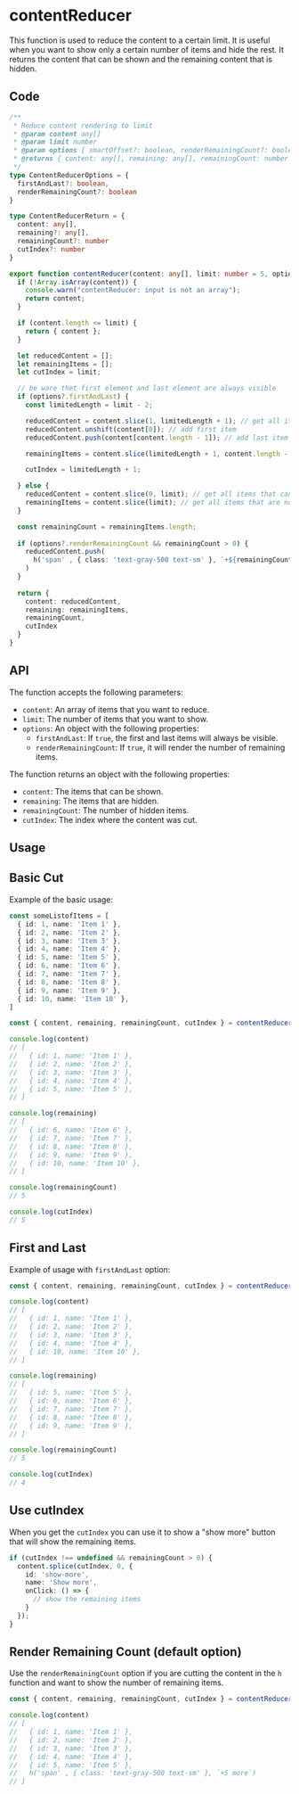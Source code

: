 # contentReducer

This function is used to reduce the content to a certain limit. It is useful when you want to show only a certain number of items and hide the rest. It returns the content that can be shown and the remaining content that is hidden.

## Code

```ts
/**
 * Reduce content rendering to limit
 * @param content any[]
 * @param limit number
 * @param options { smartOffset?: boolean, renderRemainingCount?: boolean }
 * @returns { content: any[], remaining: any[], remainingCount: number }
 */
type ContentReducerOptions = {
  firstAndLast?: boolean,
  renderRemainingCount?: boolean
}

type ContentReducerReturn = {
  content: any[],
  remaining?: any[],
  remainingCount?: number
  cutIndex?: number
}

export function contentReducer(content: any[], limit: number = 5, options?: ContentReducerOptions): ContentReducerReturn {
  if (!Array.isArray(content)) {
    console.warn("contentReducer: input is not an array");
    return content;
  }

  if (content.length <= limit) {
    return { content };
  }

  let reducedContent = [];
  let remainingItems = [];
  let cutIndex = limit;

  // be ware thet first element and last element are always visible
  if (options?.firstAndLast) {
    const limitedLength = limit - 2;

    reducedContent = content.slice(1, limitedLength + 1); // get all items that can be shown except first and last
    reducedContent.unshift(content[0]); // add first item
    reducedContent.push(content[content.length - 1]); // add last item

    remainingItems = content.slice(limitedLength + 1, content.length - 1); // get all items that are not shown

    cutIndex = limitedLength + 1;

  } else {
    reducedContent = content.slice(0, limit); // get all items that can be shown
    remainingItems = content.slice(limit); // get all items that are not shown
  }

  const remainingCount = remainingItems.length;
  
  if (options?.renderRemainingCount && remainingCount > 0) {
    reducedContent.push(
      h('span' , { class: 'text-gray-500 text-sm' }, `+${remainingCount} more`)
    )
  }
  
  return {
    content: reducedContent,
    remaining: remainingItems,
    remainingCount,
    cutIndex
  }
}

```

## API

The function accepts the following parameters:

- `content`: An array of items that you want to reduce.
- `limit`: The number of items that you want to show.
- `options`: An object with the following properties:
  - `firstAndLast`: If `true`, the first and last items will always be visible.
  - `renderRemainingCount`: If `true`, it will render the number of remaining items.

The function returns an object with the following properties:

- `content`: The items that can be shown.
- `remaining`: The items that are hidden.
- `remainingCount`: The number of hidden items.
- `cutIndex`: The index where the content was cut.

## Usage

## Basic Cut
Example of the basic usage:

```ts
const someListofItems = [
  { id: 1, name: 'Item 1' },
  { id: 2, name: 'Item 2' },
  { id: 3, name: 'Item 3' },
  { id: 4, name: 'Item 4' },
  { id: 5, name: 'Item 5' },
  { id: 6, name: 'Item 6' },
  { id: 7, name: 'Item 7' },
  { id: 8, name: 'Item 8' },
  { id: 9, name: 'Item 9' },
  { id: 10, name: 'Item 10' },
]

const { content, remaining, remainingCount, cutIndex } = contentReducer(someListofItems, 5);

console.log(content)
// [
//   { id: 1, name: 'Item 1' },
//   { id: 2, name: 'Item 2' },
//   { id: 3, name: 'Item 3' },
//   { id: 4, name: 'Item 4' },
//   { id: 5, name: 'Item 5' },
// ]

console.log(remaining)
// [
//   { id: 6, name: 'Item 6' },
//   { id: 7, name: 'Item 7' },
//   { id: 8, name: 'Item 8' },
//   { id: 9, name: 'Item 9' },
//   { id: 10, name: 'Item 10' },
// ]

console.log(remainingCount)
// 5

console.log(cutIndex)
// 5
```

## First and Last

Example of usage with `firstAndLast` option:

```ts
const { content, remaining, remainingCount, cutIndex } = contentReducer(someListofItems, 5, { firstAndLast: true });

console.log(content)
// [
//   { id: 1, name: 'Item 1' },
//   { id: 2, name: 'Item 2' },
//   { id: 3, name: 'Item 3' },
//   { id: 4, name: 'Item 4' },
//   { id: 10, name: 'Item 10' },
// ]

console.log(remaining)
// [
//   { id: 5, name: 'Item 5' },
//   { id: 6, name: 'Item 6' },
//   { id: 7, name: 'Item 7' },
//   { id: 8, name: 'Item 8' },
//   { id: 9, name: 'Item 9' },
// ]

console.log(remainingCount)
// 5

console.log(cutIndex)
// 4
```

## Use cutIndex

When you get the `cutIndex` you can use it to show a "show more" button that will show the remaining items.

```ts
if (cutIndex !== undefined && remainingCount > 0) {
  content.splice(cutIndex, 0, {
    id: 'show-more',
    name: 'Show more',
    onClick: () => {
      // show the remaining items
    }
  });
}
```

## Render Remaining Count (default option)

Use the `renderRemainingCount` option if you are cutting the content in the `h` function and want to show the number of remaining items.

```ts
const { content, remaining, remainingCount, cutIndex } = contentReducer(someListofItems, 5, { renderRemainingCount: true });

console.log(content)
// [
//   { id: 1, name: 'Item 1' },
//   { id: 2, name: 'Item 2' },
//   { id: 3, name: 'Item 3' },
//   { id: 4, name: 'Item 4' },
//   { id: 5, name: 'Item 5' },
//   h('span' , { class: 'text-gray-500 text-sm' }, `+5 more`)
// ]
```


